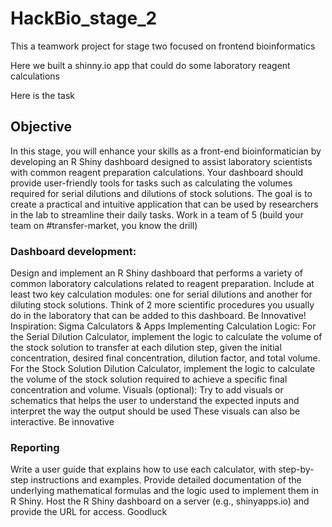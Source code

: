 # HackBio_stage_2
This a teamwork project for stage two focused on frontend bioinformatics

Here we built a shinny.io app that could do some laboratory reagent calculations

Here is the task

## Objective
In this stage, you will enhance your skills as a front-end bioinformatician by developing an R Shiny dashboard designed to assist laboratory scientists with common reagent preparation calculations. Your dashboard should provide user-friendly tools for tasks such as calculating the volumes required for serial dilutions and dilutions of stock solutions. The goal is to create a practical and intuitive application that can be used by researchers in the lab to streamline their daily tasks.
Work in a team of 5 (build your team on #transfer-market, you know the drill)
### Dashboard development:
Design and implement an R Shiny dashboard that performs a variety of common laboratory calculations related to reagent preparation.
Include at least two key calculation modules: one for serial dilutions and another for diluting stock solutions. Think of 2 more scientific procedures you usually do in the laboratory that can be added to this dashboard. Be Innovative!
Inspiration: Sigma Calculators & Apps
Implementing Calculation Logic:
For the Serial Dilution Calculator, implement the logic to calculate the volume of the stock solution to transfer at each dilution step, given the initial concentration, desired final concentration, dilution factor, and total volume.
For the Stock Solution Dilution Calculator, implement the logic to calculate the volume of the stock solution required to achieve a specific final concentration and volume.
Visuals (optional):
Try to add visuals or schematics that helps the user to understand the expected inputs and interpret the way the output should be used
These visuals can also be interactive.
Be innovative
### Reporting
Write a user guide that explains how to use each calculator, with step-by-step instructions and examples.
Provide detailed documentation of the underlying mathematical formulas and the logic used to implement them in R Shiny.
Host the R Shiny dashboard on a server (e.g., shinyapps.io) and provide the URL for access.
Goodluck


